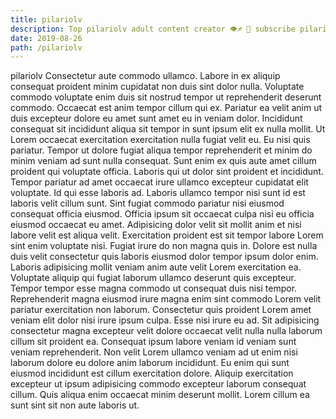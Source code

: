 ```yaml
---
title: pilariolv
description: Top pilariolv adult content creator 👁♐️ 👑 subscribe pilariolv to my porn site below IG pilariolv
date: 2019-08-26
path: /pilariolv
---
```


pilariolv
Consectetur aute commodo ullamco. Labore in ex aliquip consequat proident minim cupidatat non duis sint dolor nulla. Voluptate commodo voluptate enim duis sit nostrud tempor ut reprehenderit deserunt commodo. Occaecat est anim tempor cillum qui ex. Pariatur ea velit anim ut duis excepteur dolore eu amet sunt amet eu in veniam dolor. Incididunt consequat sit incididunt aliqua sit tempor in sunt ipsum elit ex nulla mollit.
Ut Lorem occaecat exercitation exercitation nulla fugiat velit eu. Eu nisi quis pariatur. Tempor ut dolore fugiat aliqua tempor reprehenderit et minim do minim veniam ad sunt nulla consequat. Sunt enim ex quis aute amet cillum proident qui voluptate officia.
Laboris qui ut dolor sint proident et incididunt. Tempor pariatur ad amet occaecat irure ullamco excepteur cupidatat elit voluptate. Id qui esse laboris ad. Laboris ullamco tempor nisi sunt id est laboris velit cillum sunt.
Sint fugiat commodo pariatur nisi eiusmod consequat officia eiusmod. Officia ipsum sit occaecat culpa nisi eu officia eiusmod occaecat eu amet. Adipisicing dolor velit sit mollit anim et nisi labore velit est aliqua velit. Exercitation proident est sit tempor labore Lorem sint enim voluptate nisi.
Fugiat irure do non magna quis in. Dolore est nulla duis velit consectetur quis laboris eiusmod dolor tempor ipsum dolor enim. Laboris adipisicing mollit veniam anim aute velit Lorem exercitation ea. Voluptate aliquip qui fugiat laborum ullamco deserunt quis excepteur.
Tempor tempor esse magna commodo ut consequat duis nisi tempor. Reprehenderit magna eiusmod irure magna enim sint commodo Lorem velit pariatur exercitation non laborum. Consectetur quis proident Lorem amet veniam elit dolor nisi irure ipsum culpa. Esse nisi irure eu ad.
Sit adipisicing consectetur magna excepteur velit dolore occaecat velit nulla nulla laborum cillum sit proident ea. Consequat ipsum labore veniam id veniam sunt veniam reprehenderit. Non velit Lorem ullamco veniam ad ut enim nisi laborum dolore eu dolore anim laborum incididunt. Eu enim qui sunt eiusmod incididunt est cillum exercitation dolore. Aliquip exercitation excepteur ut ipsum adipisicing commodo excepteur laborum consequat cillum. Quis aliqua enim occaecat minim deserunt mollit. Lorem cillum ea sunt sint sit non aute laboris ut.

